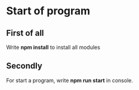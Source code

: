 # Start of program

## First of all
Write **npm install** to install all modules 
## Secondly
For start a program, write **npm run start** in console.
